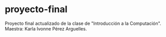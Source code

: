 proyecto-final
==============

Proyecto final actualizado de la clase de "Introducción a la Computación". Maestra: Karla Ivonne Pérez Arguelles.
